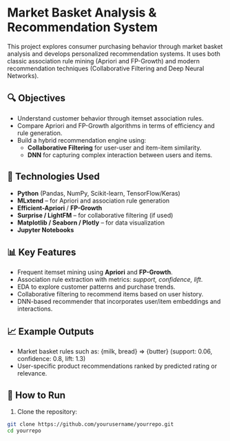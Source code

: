 # Market Basket Analysis & Recommendation System

This project explores consumer purchasing behavior through market basket analysis and develops personalized recommendation systems. It uses both classic association rule mining (Apriori and FP-Growth) and modern recommendation techniques (Collaborative Filtering and Deep Neural Networks).


## 🔍 Objectives

- Understand customer behavior through itemset association rules.
- Compare Apriori and FP-Growth algorithms in terms of efficiency and rule generation.
- Build a hybrid recommendation engine using:
  - **Collaborative Filtering** for user-user and item-item similarity.
  - **DNN** for capturing complex interaction between users and items.

## 🧰 Technologies Used

- **Python** (Pandas, NumPy, Scikit-learn, TensorFlow/Keras)
- **MLxtend** – for Apriori and association rule generation
- **Efficient-Apriori** / **FP-Growth**
- **Surprise / LightFM** – for collaborative filtering (if used)
- **Matplotlib / Seaborn / Plotly** – for data visualization
- **Jupyter Notebooks**

## 📊 Key Features

- Frequent itemset mining using **Apriori** and **FP-Growth**.
- Association rule extraction with metrics: *support, confidence, lift*.
- EDA to explore customer patterns and purchase trends.
- Collaborative filtering to recommend items based on user history.
- DNN-based recommender that incorporates user/item embeddings and interactions.

## 📈 Example Outputs

- Market basket rules such as:
{milk, bread} => {butter} (support: 0.06, confidence: 0.8, lift: 1.3)
- User-specific product recommendations ranked by predicted rating or relevance.

## 🚀 How to Run

1. Clone the repository:
 ```bash
 git clone https://github.com/yourusername/yourrepo.git
 cd yourrepo
